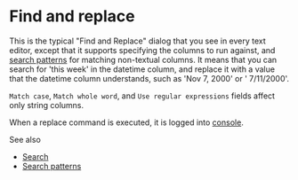 <!-- TITLE: Find and replace -->
<!-- SUBTITLE: -->

# Find and replace

This is the typical "Find and Replace" dialog that you see in every text editor, except that it supports specifying the
columns to run against, and [search patterns](../explore/data-search-patterns.md)
for matching non-textual columns. It means that you can search for 'this week' in the datetime column, and replace it
with a value that the datetime column understands, such as 'Nov 7, 2000' or '
7/11/2000'.

`Match case`, `Match whole word`, and `Use regular expressions` fields affect only string columns.

When a replace command is executed, it is logged into [console](../overview/navigation.md#console).

See also

* [Search](../explore/data-search.md)
* [Search patterns](../explore/data-search-patterns.md)
